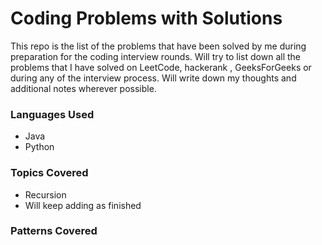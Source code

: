# Coding Problems with Solutions

This repo is the list of the problems that have been solved by me during preparation for the 
coding interview rounds. Will try to list down all the problems that I have solved on LeetCode, hackerank , 
GeeksForGeeks or during any of the interview process. Will write down my thoughts and additional notes
wherever possible.

### Languages Used

* Java
* Python

### Topics Covered

* Recursion
* Will keep adding as finished

### Patterns Covered





